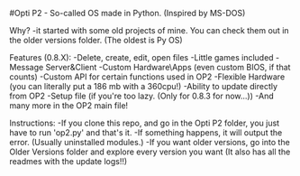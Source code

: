 #Opti P2 - So-called OS made in Python. (Inspired by MS-DOS)

Why?
-it started with some old projects of mine. You can check them out in the older versions folder. (The oldest is Py OS)

Features (0.8.X):
-Delete, create, edit, open files
-Little games included
-Message Server&Client
-Custom Hardware\Apps (even custom BIOS, if that counts)
-Custom API for certain functions used in OP2
-Flexible Hardware (you can literally put a 186 mb with a 360cpu!)
-Ability to update directly from OP2
-Setup file (if you're too lazy. (Only for 0.8.3 for now...))
-And many more in the OP2 main file!

Instructions:
-If you clone this repo, and go in the Opti P2 folder, you just have to run 'op2.py' and that's it.
-If something happens, it will output the error. (Usually uninstalled modules.)
-If you want older versions, go into the Older Versions folder and explore every version you want (It also has all the readmes with the update logs!!)
